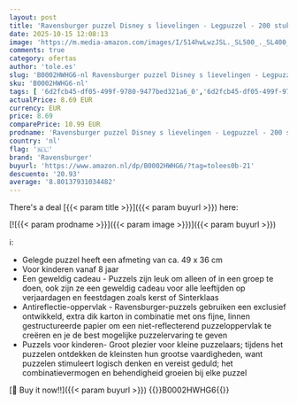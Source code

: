 ```yaml
---
layout: post
title: 'Ravensburger puzzel Disney s lievelingen - Legpuzzel - 200 stukjes'
date: 2025-10-15 12:08:13
image: 'https://m.media-amazon.com/images/I/514hwLwzJSL._SL500_._SL400_.jpg'
comments: true
category: ofertas
author: 'tole.es'
slug: 'B0002HWHG6-nl Ravensburger puzzel Disney s lievelingen - Legpuzzel - 200...'
sku: 'B0002HWHG6-nl'
tags: [ '6d2fcb45-df05-499f-9780-9477bed321a6_0','6d2fcb45-df05-499f-9780-9477bed321a6_3701','6d2fcb45-df05-499f-9780-9477bed321a6_5301','8','Arborist Merchandising Root','Legpuzzels','Puzzels','Ravensburger NL PBDD 2024','Self Service','Special Features Stores','Speelgoed & spellen','ravensburger','🇳🇱', ]
actualPrice: 8.69 EUR
currency: EUR
price: 8.69
comparePrice: 10.99 EUR
prodname: 'Ravensburger puzzel Disney s lievelingen - Legpuzzel - 200 stukjes'
country: 'nl'
flag: '🇳🇱'
brand: 'Ravensburger'
buyurl: 'https://www.amazon.nl/dp/B0002HWHG6/?tag=tolees0b-21'
descuento: '20.93'
average: '8.80137931034482'
---
```


There's a deal [{{< param title >}}]({{< param buyurl >}})  here:

[![{{< param prodname >}}]({{< param image >}})]({{< param buyurl >}})

ℹ️:

- Gelegde puzzel heeft een afmeting van ca. 49 x 36 cm
- Voor kinderen vanaf 8 jaar
- Een geweldig cadeau - Puzzels zijn leuk om alleen of in een groep te doen, ook zijn ze een geweldig cadeau voor alle leeftijden op verjaardagen en feestdagen zoals kerst of Sinterklaas
- Antireflectie-oppervlak - Ravensburger-puzzels gebruiken een exclusief ontwikkeld, extra dik karton in combinatie met ons fijne, linnen gestructureerde papier om een ​​niet-reflecterend puzzeloppervlak te creëren en je de best mogelijke puzzelervaring te geven
- Puzzels voor kinderen- Groot plezier voor kleine puzzelaars; tijdens het puzzelen ontdekken de kleinsten hun grootse vaardigheden, want puzzelen stimuleert logisch denken en vereist geduld; het combinatievermogen en behendigheid groeien bij elke puzzel

[🛒 Buy it now!!]({{< param buyurl >}})
{{<world>}}B0002HWHG6{{</world>}}
